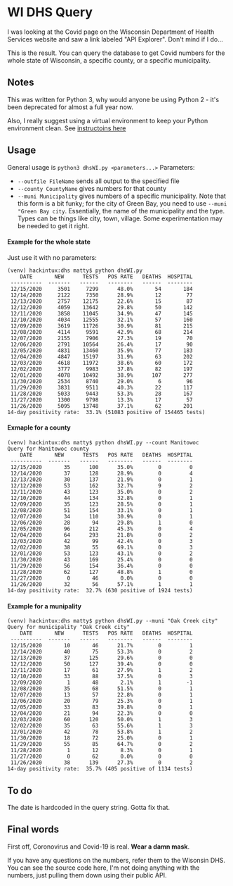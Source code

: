 # WI DHS Query
I was looking at the Covid page on the Wisconsin Department of Health Services website and saw a link labeled "API Explorer".  Don't mind if I do...

This is the result.  You can query the database to get Covid numbers for the whole state of Wisconsin, a specific county, or a specific municipality.  
## Notes
This was written for Python 3, why would anyone be using Python 2 - it's been deprecated for almost a full year now.

Also, I really suggest using a virtual environment to keep your Python environment clean.  See [instructoins here](https://docs.python.org/3/library/venv.html)  
## Usage
General usage is `python3 dhsWI.py <parameters...>`  Parameters:  
+  `--outfile FileName` sends all output to the specified file
+  `--county CountyName` gives numbers for that county
+  `--muni Municipality` gives numbers of a specific municipality.  Note that this form is a bit funky; for the city of Green Bay, you need to use `--muni "Green Bay city`.  Essentially, the name of the municipality and the type.  Types can be things like city, town, village.  Some experimentation may be needed to get it right.  
#### Example for the whole state
Just use it with no parameters:
```
(venv) hackintux:dhs matty$ python dhsWI.py 
    DATE       NEW      TESTS   POS RATE   DEATHS  HOSPITAL
 ----------  -------   ------   --------   ------  --------
 12/15/2020     3501     7299      48.0%       54       184
 12/14/2020     2122     7350      28.9%       12        77
 12/13/2020     2757    12175      22.6%       15        87
 12/12/2020     4059    13642      29.8%       50       142
 12/11/2020     3858    11045      34.9%       47       145
 12/10/2020     4034    12555      32.1%       57       160
 12/09/2020     3619    11726      30.9%       81       215
 12/08/2020     4114     9591      42.9%       68       214
 12/07/2020     2155     7906      27.3%       19        70
 12/06/2020     2791    10564      26.4%       17        90
 12/05/2020     4831    13460      35.9%       77       183
 12/04/2020     4847    15197      31.9%       63       202
 12/03/2020     4618    11972      38.6%       60       172
 12/02/2020     3777     9983      37.8%       82       197
 12/01/2020     4078    10492      38.9%      107       277
 11/30/2020     2534     8740      29.0%        6        96
 11/29/2020     3831     9511      40.3%       22       117
 11/28/2020     5033     9443      53.3%       28       167
 11/27/2020     1300     9798      13.3%       17        57
 11/26/2020     5095    13748      37.1%       62       201
14-day positivity rate:  33.1% (51083 positive of 154465 tests)
```

#### Exmaple for a county
```
(venv) hackintux:dhs matty$ python dhsWI.py --count Manitowoc
Query for Manitowoc county
    DATE       NEW      TESTS   POS RATE   DEATHS  HOSPITAL
 ----------  -------   ------   --------   ------  --------
 12/15/2020       35      100      35.0%        0         0
 12/14/2020       37      128      28.9%        0         4
 12/13/2020       30      137      21.9%        0         1
 12/12/2020       53      162      32.7%        9         2
 12/11/2020       43      123      35.0%        0         2
 12/10/2020       44      134      32.8%        0         1
 12/09/2020       35      123      28.5%        0         1
 12/08/2020       51      154      33.1%        0         1
 12/07/2020       34      110      30.9%        0         1
 12/06/2020       28       94      29.8%        1         0
 12/05/2020       96      212      45.3%        0         4
 12/04/2020       64      293      21.8%        0         2
 12/03/2020       42       99      42.4%        0         3
 12/02/2020       38       55      69.1%        0         3
 12/01/2020       53      123      43.1%        0         2
 11/30/2020       43      169      25.4%        0         0
 11/29/2020       56      154      36.4%        0         0
 11/28/2020       62      127      48.8%        1         0
 11/27/2020        0       46       0.0%        0         0
 11/26/2020       32       56      57.1%        1         1
14-day positivity rate:  32.7% (630 positive of 1924 tests)
```

#### Example for a munipality
```
(venv) hackintux:dhs matty$ python dhsWI.py --muni "Oak Creek city"
Query for municipality "Oak Creek city"
    DATE       NEW      TESTS   POS RATE   DEATHS  HOSPITAL
 ----------  -------   ------   --------   ------  --------
 12/15/2020       10       46      21.7%        0         1
 12/14/2020       40       75      53.3%        0         2
 12/13/2020       37      125      29.6%        0         0
 12/12/2020       50      127      39.4%        0         0
 12/11/2020       17       61      27.9%        1         2
 12/10/2020       33       88      37.5%        0         3
 12/09/2020        1       48       2.1%        1        -1
 12/08/2020       35       68      51.5%        0         1
 12/07/2020       13       57      22.8%        0         1
 12/06/2020       20       79      25.3%        0         1
 12/05/2020       33       83      39.8%        0         1
 12/04/2020       21       94      22.3%        0         0
 12/03/2020       60      120      50.0%        1         3
 12/02/2020       35       63      55.6%        1         3
 12/01/2020       42       78      53.8%        1         2
 11/30/2020       18       72      25.0%        0         1
 11/29/2020       55       85      64.7%        0         2
 11/28/2020        1       12       8.3%        0         1
 11/27/2020        0       62       0.0%        0         0
 11/26/2020       38      139      27.3%        0         2
14-day positivity rate:  35.7% (405 positive of 1134 tests)
```  
## To do
The date is hardcoded in the query string.  Gotta fix that.
## Final words
First off, Coronovirus and Covid-19 is real.  **Wear a damn mask**.  

If you have any questions on the numbers, refer them to the Wisonsin DHS.  You can see the source code here, I'm not doing anything with the numbers, just pulling them down using their public API.

